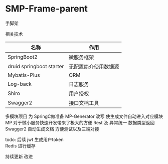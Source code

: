 # SMP-Frame-parent
手脚架 

相关技术

|  名称 | 作用  |
| ------------ | ------------ |
|  SpringBoot2 |  微服务框架 |
|  druid springboot starter |  无配置简介使用数据源 |
|  Mybatis-Plus |  ORM  |
|  Log-back |  日志服务 |
|  Shiro |  用户授权 |
|  Swagger2  | 接口文档工具 |


多模块项目 为 SpringC做准备 
MP-Generator 改写 使生成文件自动进入对应模块
MP 对于微小服务快速开发带来了极大的方便 
Rest 及 异常统一 数据类型返回
Swagger2 自动生成文档 方便测试以及三端对接

todo: 
后续 jwt 生成用户token  
Redis 进行缓存

持续更新 改进 


